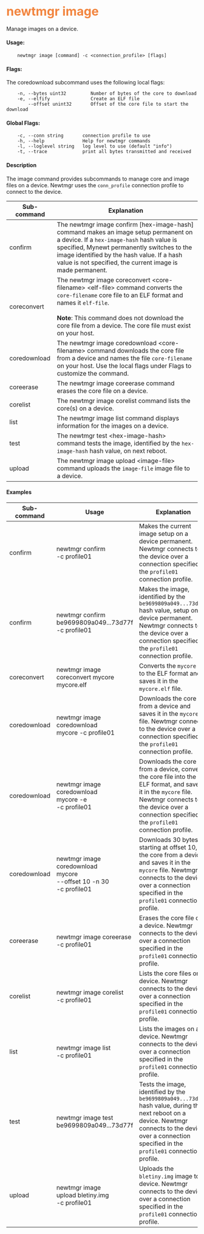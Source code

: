 ## <font color="#F2853F" style="font-size:24pt">newtmgr image </font>
Manage images on a device.

#### Usage:

```no-highlight
    newtmgr image [command] -c <connection_profile> [flags] 
```

#### Flags:
The coredownload subcommand uses the following local flags:

```no-highlight
    -n, --bytes uint32         Number of bytes of the core to download 
    -e, --elfify               Create an ELF file 
        --offset unint32       Offset of the core file to start the download 

```
#### Global Flags:

```no-highlight
    -c, --conn string       connection profile to use
    -h, --help              Help for newtmgr commands
    -l, --loglevel string   log level to use (default "info")
    -t, --trace             print all bytes transmitted and received
```

#### Description
The image command provides subcommands to manage core and image files on a device.  Newtmgr uses the `conn_profile` connection profile to connect to the device.

Sub-command  | Explanation
-------------| ------------------------
confirm      | The newtmgr image confirm [hex-image-hash] command makes an image setup permanent on a device. If a `hex-image-hash` hash value is specified, Mynewt permanently switches to the image identified by the hash value. If a hash value is not specified, the current image is made permanent.
coreconvert  | The newtmgr image coreconvert &lt;core-filename&gt; &lt;elf-file&gt; command converts the `core-filename` core file to an ELF format and names it `elf-file`. <br><br> **Note**: This command does not download the core file from a device. The core file must exist on your host.
coredownload | The newtmgr image coredownload &lt;core-filename&gt; command downloads the core file from a device and names the file `core-filename` on your host. Use the local flags under Flags to customize the command.
coreerase    | The newtmgr image coreerase command erases the core file on a device.
corelist     | The newtmgr image corelist command lists the core(s) on a device.
list         | The newtmgr image list command displays information for the images on a device.
test         | The newtmgr test &lt;hex-image-hash&gt; command tests the image, identified by the `hex-image-hash` hash value, on next reboot.
upload       | The newtmgr image upload &lt;image-file&gt; command uploads the `image-file` image file to a device.

#### Examples

Sub-command  | Usage                  | Explanation
-------------| -----------------------|-----------------
confirm       | newtmgr confirm<br>-c profile01 | Makes the current image setup on a device permanent.  Newtmgr connects to the device over a connection specified in the `profile01` connection profile.
confirm       | newtmgr confirm<br>be9699809a049...73d77f<br>-c profile01 | Makes the image, identified by the `be9699809a049...73d77f` hash value, setup on a device permanent.  Newtmgr connects to the device over a connection specified in the `profile01` connection profile.
coreconvert    | newtmgr image coreconvert mycore mycore.elf | Converts the `mycore` file to the ELF format and saves it in the `mycore.elf` file.
coredownload | newtmgr image coredownload <br>mycore -c profile01 | Downloads the core from a device and saves it in the `mycore` file.   Newtmgr connects to the device over a connection specified in the `profile01` connection profile.
coredownload | newtmgr image coredownload <br>mycore -e <br>-c profile01 | Downloads the core from a device, converts the core file into the ELF format, and saves it in the `mycore` file.   Newtmgr connects to the device over a connection specified in the `profile01` connection profile.
coredownload | newtmgr image coredownload <br>mycore <br>--offset 10 -n 30<br>-c profile01 | Downloads 30 bytes, starting at offset 10, of the core from a device and saves it in the `mycore` file.   Newtmgr connects to the device over a connection specified in the `profile01` connection profile.
coreerase    | newtmgr image coreerase <br>-c profile01 | Erases the core file on a device.  Newtmgr connects to the device over a connection specified in the `profile01` connection profile.
corelist     | newtmgr image corelist<br>-c profile01 | Lists the core files on a device.  Newtmgr connects to the device over a connection specified in the `profile01` connection profile.
list         | newtmgr image list<br>-c profile01 | Lists the images on a device.  Newtmgr connects to the device over a connection specified in the `profile01` connection profile.
test         | newtmgr image test <br>be9699809a049...73d77f | Tests the image, identified by the `be9699809a049...73d77f` hash value, during the next reboot on a device. Newtmgr connects to the device over a connection specified in the `profile01` connection profile.  
upload       | newtmgr image <br>upload bletiny.img<br>-c profile01 | Uploads the `bletiny.img` image to a device.  Newtmgr connects to the device over a connection specified in the `profile01` connection profile.
